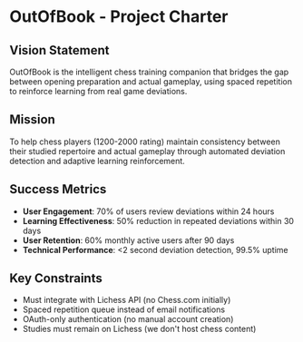 # OutOfBook - Project Charter

## Vision Statement
OutOfBook is the intelligent chess training companion that bridges the gap between opening preparation and actual gameplay, using spaced repetition to reinforce learning from real game deviations.

## Mission
To help chess players (1200-2000 rating) maintain consistency between their studied repertoire and actual gameplay through automated deviation detection and adaptive learning reinforcement.

## Success Metrics
- **User Engagement**: 70% of users review deviations within 24 hours
- **Learning Effectiveness**: 50% reduction in repeated deviations within 30 days
- **User Retention**: 60% monthly active users after 90 days
- **Technical Performance**: <2 second deviation detection, 99.5% uptime

## Key Constraints
- Must integrate with Lichess API (no Chess.com initially)
- Spaced repetition queue instead of email notifications
- OAuth-only authentication (no manual account creation)
- Studies must remain on Lichess (we don't host chess content)